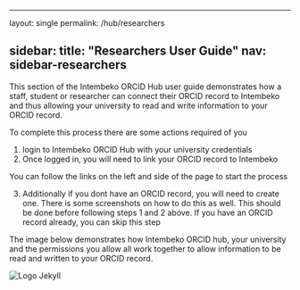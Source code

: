 
---
layout: single
permalink: /hub/researchers




sidebar:
  title: "Researchers User Guide"
  nav: sidebar-researchers
---

This section of the Intembeko ORCID Hub user guide demonstrates how a staff, student or researcher can connect their ORCID record to Intembeko and thus allowing your university to read and write information to your ORCID record.

To complete this process there are some actions required of you

1. login to Intembeko ORCID Hub with your university credentials
2. Once logged in, you will need to link your ORCID record to Intembeko

You can follow the links on the left and side of the page to start the process

3. Additionally if you dont have an ORCID record, you will need to create one. There is some screenshots on how to do this as well. This should be done before following steps 1 and 2 above. If you have an ORCID record already, you can skip this step

The image below demonstrates how Intembeko ORCID hub, your university and the permissions you allow all work together to allow information to be read and written to your ORCID record. 

![Logo Jekyll]({{site.baseurl}}/assets/images/hublayout.png )


